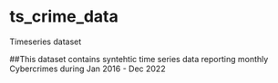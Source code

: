 # ts_crime_data
Timeseries dataset

##This dataset contains syntehtic time series data reporting monthly Cybercrimes during Jan 2016 - Dec 2022
